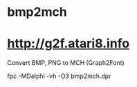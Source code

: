 # bmp2mch
# http://g2f.atari8.info

Convert BMP, PNG to MCH (Graph2Font)

fpc -MDelphi -vh -O3 bmp2mch.dpr
